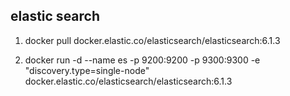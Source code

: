 ## elastic search ##

1. docker pull docker.elastic.co/elasticsearch/elasticsearch:6.1.3

2. docker run -d --name es -p 9200:9200 -p 9300:9300 -e "discovery.type=single-node" docker.elastic.co/elasticsearch/elasticsearch:6.1.3